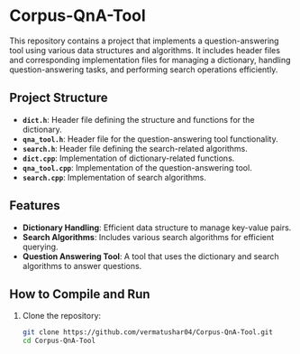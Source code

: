 # Corpus-QnA-Tool

This repository contains a project that implements a question-answering tool using various data structures and algorithms. It includes header files and corresponding implementation files for managing a dictionary, handling question-answering tasks, and performing search operations efficiently.

## Project Structure

- **`dict.h`**: Header file defining the structure and functions for the dictionary.
- **`qna_tool.h`**: Header file for the question-answering tool functionality.
- **`search.h`**: Header file defining the search-related algorithms.
- **`dict.cpp`**: Implementation of dictionary-related functions.
- **`qna_tool.cpp`**: Implementation of the question-answering tool.
- **`search.cpp`**: Implementation of search algorithms.

## Features

- **Dictionary Handling**: Efficient data structure to manage key-value pairs.
- **Search Algorithms**: Includes various search algorithms for efficient querying.
- **Question Answering Tool**: A tool that uses the dictionary and search algorithms to answer questions.

## How to Compile and Run

1. Clone the repository:

   ```bash
   git clone https://github.com/vermatushar04/Corpus-QnA-Tool.git
   cd Corpus-QnA-Tool
